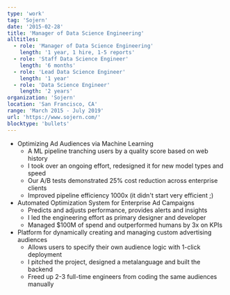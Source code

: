 ```yaml
---
type: 'work'
tag: 'Sojern'
date: '2015-02-28'
title: 'Manager of Data Science Engineering'
alltitles:
  - role: 'Manager of Data Science Engineering'
    length: '1 year, 1 hire, 1-5 reports'
  - role: 'Staff Data Science Engineer'
    length: '6 months'
  - role: 'Lead Data Science Engineer'
    length: '1 year'
  - role: 'Data Science Engineer'
    length: '2 years'
organization: 'Sojern'
location: 'San Francisco, CA'
range: 'March 2015 - July 2019'
url: 'https://www.sojern.com/'
blocktype: 'bullets'
---
```


- Optimizing Ad Audiences via Machine Learning
  - A ML pipeline tranching users by a quality score based on web history
  - I took over an ongoing effort, redesigned it for new model types and speed
  - Our A/B tests demonstrated 25% cost reduction across enterprise clients
  - Improved pipeline efficiency 1000x (it didn't start very efficient ;)
- Automated Optimization System for Enterprise Ad Campaigns
  - Predicts and adjusts performance, provides alerts and insights
  - I led the engineering effort as primary designer and developer
  - Managed \$100M of spend and outperformed humans by 3x on KPIs
- Platform for dynamically creating and managing custom advertising audiences
  - Allows users to specify their own audience logic with 1-click deployment
  - I pitched the project, designed a metalanguage and built the backend
  - Freed up 2-3 full-time engineers from coding the same audiences manually
